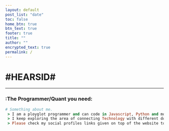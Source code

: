 ```yaml
---
layout: default
post_list: "date"
toc: false
home_btn: true
btn_text: true
footer: true
title: ""
author: ""
encrypted_text: true
permalink: /
---
```


# \#HEARSID\#

---
### :The Programmer/Quant you need:

```ruby
# Something about me.
 > I am a ployglot programmer and can code in Javascript, Python and more.
 > I keep exploring the area of connecting Technology with different domains to solve real world problems.
 > Please check my social profiles links given on top of the website to know more about me.

```


